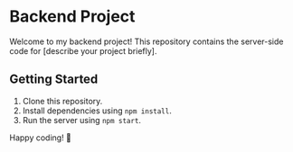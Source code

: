 # Backend Project

Welcome to my backend project! This repository contains the server-side code for [describe your project briefly].

## Getting Started

1. Clone this repository.
2. Install dependencies using `npm install`.
3. Run the server using `npm start`.

Happy coding! 🚀
